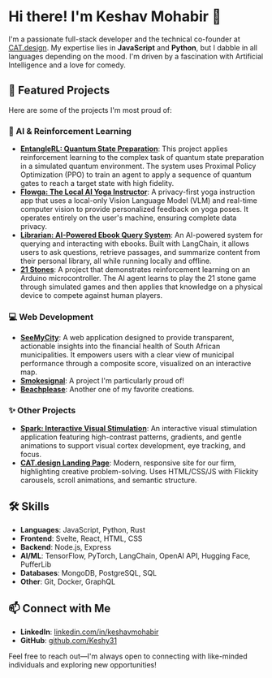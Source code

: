 # Hi there\! I'm Keshav Mohabir 👋

I'm a passionate full-stack developer and the technical co-founder at [CAT.design](https://www.catdesign.ltd/). My expertise lies in **JavaScript** and **Python**, but I dabble in all languages depending on the mood. I'm driven by a fascination with Artificial Intelligence and a love for comedy.

## 🚀 Featured Projects

Here are some of the projects I'm most proud of:

### 🤖 AI & Reinforcement Learning

  * **[EntangleRL: Quantum State Preparation](https://github.com/Keshy31/entangleRL)**: This project applies reinforcement learning to the complex task of quantum state preparation in a simulated quantum environment. The system uses Proximal Policy Optimization (PPO) to train an agent to apply a sequence of quantum gates to reach a target state with high fidelity.
  * **[Flowga: The Local AI Yoga Instructor](https://github.com/Keshy31/flowga)**: A privacy-first yoga instruction app that uses a local-only Vision Language Model (VLM) and real-time computer vision to provide personalized feedback on yoga poses. It operates entirely on the user's machine, ensuring complete data privacy.
  * **[Librarian: AI-Powered Ebook Query System](https://github.com/Keshy31/librarian)**: An AI-powered system for querying and interacting with ebooks. Built with LangChain, it allows users to ask questions, retrieve passages, and summarize content from their personal library, all while running locally and offline.
  * **[21 Stones](https://github.com/Keshy31/21_stones)**: A project that demonstrates reinforcement learning on an Arduino microcontroller. The AI agent learns to play the 21 stone game through simulated games and then applies that knowledge on a physical device to compete against human players.

### 💻 Web Development

  * **[SeeMyCity](https://github.com/Keshy31/seemycity)**: A web application designed to provide transparent, actionable insights into the financial health of South African municipalities. It empowers users with a clear view of municipal performance through a composite score, visualized on an interactive map.
  * **[Smokesignal](https://github.com/Keshy31/smokesignal)**: A project I'm particularly proud of\!
  * **[Beachplease](https://github.com/Keshy31/beachplease)**: Another one of my favorite creations.

### ✨ Other Projects

  * **[Spark: Interactive Visual Stimulation](https://github.com/Keshy31/spark)**: An interactive visual stimulation application featuring high-contrast patterns, gradients, and gentle animations to support visual cortex development, eye tracking, and focus.
  * **[CAT.design Landing Page](https://github.com/Keshy31/cat.design)**: Modern, responsive site for our firm, highlighting creative problem-solving. Uses HTML/CSS/JS with Flickity carousels, scroll animations, and semantic structure.

## 🛠️ Skills

  * **Languages**: JavaScript, Python, Rust
  * **Frontend**: Svelte, React, HTML, CSS
  * **Backend**: Node.js, Express
  * **AI/ML**: TensorFlow, PyTorch, LangChain, OpenAI API, Hugging Face, PufferLib
  * **Databases**: MongoDB, PostgreSQL, SQL
  * **Other**: Git, Docker, GraphQL

## 📫 Connect with Me

  * **LinkedIn**: [linkedin.com/in/keshavmohabir](https://www.linkedin.com/in/keshavmohabir/)
  * **GitHub**: [github.com/Keshy31](https://github.com/Keshy31/)

Feel free to reach out—I'm always open to connecting with like-minded individuals and exploring new opportunities\!
